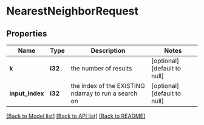# NearestNeighborRequest

## Properties
Name | Type | Description | Notes
------------ | ------------- | ------------- | -------------
**k** | **i32** | the number of results | [optional] [default to null]
**input_index** | **i32** | the index of the EXISTING ndarray to run a search on | [optional] [default to null]

[[Back to Model list]](../README.md#documentation-for-models) [[Back to API list]](../README.md#documentation-for-api-endpoints) [[Back to README]](../README.md)


